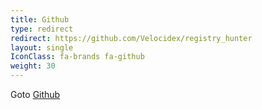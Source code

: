 ```yaml
---
title: Github
type: redirect
redirect: https://github.com/Velocidex/registry_hunter
layout: single
IconClass: fa-brands fa-github
weight: 30
---
```


Goto [Github](https://github.com/Velocidex/registry_hunter)
